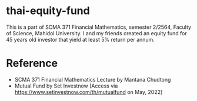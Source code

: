 # thai-equity-fund
This is a part of SCMA 371 Financial Mathematics, semester 2/2564, Faculty of Science, Mahidol University. I and my friends created an equity fund for 45 years old investor that yield at least 5% return per annum.

# Reference
- SCMA 371 Financial Mathematics Lecture by Mantana Chudtong
- Mutual Fund by Set Investnow [Access via https://www.setinvestnow.com/th/mutualfund on May, 2022]
